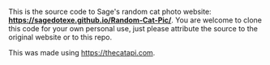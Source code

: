 This is the source code to Sage's random cat photo website: **https://sagedotexe.github.io/Random-Cat-Pic/**. 
You are welcome to clone this code for your own personal use, just please attribute the source to the original website or to this repo.


This was made  using https://thecatapi.com.
